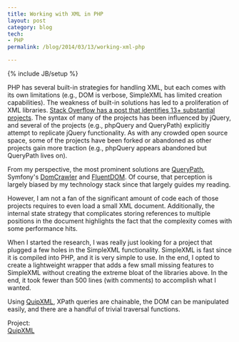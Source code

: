 ```yaml
---
title: Working with XML in PHP
layout: post
category: blog
tech:
- PHP
permalink: /blog/2014/03/13/working-xml-php

---
```

{% include JB/setup %}
<div id="node-326" class="node node-blog node-promoted">
  <div class="content clearfix">
    <div class="field field-name-body field-type-text-with-summary field-label-hidden"><div class="field-items"><div class="field-item even"><p>PHP has several built-in strategies for handling XML, but each comes with its own limitations (e.g., DOM is verbose, SimpleXML has limited creation capabilities). The weakness of built-in solutions has led to a proliferation of XML libraries. <a href="http://stackoverflow.com/questions/3577641/how-do-you-parse-and-process-html-xml-in-php">Stack Overflow has a post that identifies 13+ substantial projects</a>. The syntax of many of the projects has been influenced by jQuery, and several of the projects (e.g., phpQuery and QueryPath) explicitly attempt to replicate jQuery functionality. As with any crowded open source space, some of the projects have been forked or abandoned as other projects gain more traction (e.g., phpQuery appears abandoned but QueryPath lives on).</p>
<p>From my perspective, the most prominent solutions are <a href="http://querypath.org/">QueryPath</a>, Symfony's <a href="http://symfony.com/doc/current/components/dom_crawler.html">DomCrawler</a> and <a href="http://fluentdom.org">FluentDOM</a>. Of course, that perception is largely biased by my technology stack since that largely guides my reading.</p>
<p>However, I am not a fan of the significant amount of code each of those projects requires to even load a small XML document. Additionally, the internal state strategy that complicates storing references to multiple positions in the document highlights the fact that the complexity comes with some performance hits.</p>
<p>When I started the research, I was really just looking for a project that plugged a few holes in the SimpleXML functionality. SimpleXML is fast since it is compiled into PHP, and it is very simple to use. In the end, I opted to create a lightweight wrapper that adds a few small missing features to SimpleXML without creating the extreme bloat of the libraries above. In the end, it took fewer than 500 lines (with comments) to accomplish what I wanted.</p>
<p>Using <a href="/project/quipxml">QuipXML</a>, XPath queries are chainable, the DOM can be manipulated easily, and there are a handful of trivial traversal functions.</p>
</div></div></div><div class="field field-name-field-project field-type-entityreference field-label-above"><div class="field-label">Project:&nbsp;</div><div class="field-items"><div class="field-item even"><a href="/project/quipxml">QuipXML</a></div></div></div>  </div>
</div>
